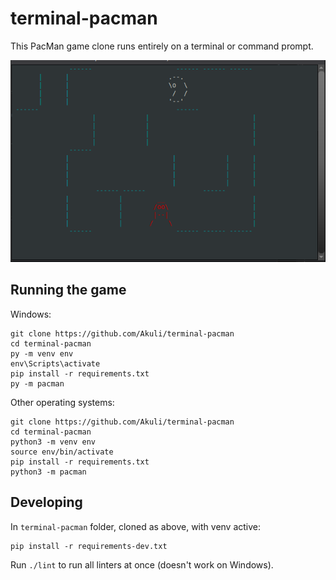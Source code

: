 # terminal-pacman
This PacMan game clone runs entirely on a terminal or command prompt.

![Screenshot](screenshot.png)


## Running the game

Windows:

```
git clone https://github.com/Akuli/terminal-pacman
cd terminal-pacman
py -m venv env
env\Scripts\activate
pip install -r requirements.txt
py -m pacman
```

Other operating systems:

```
git clone https://github.com/Akuli/terminal-pacman
cd terminal-pacman
python3 -m venv env
source env/bin/activate
pip install -r requirements.txt
python3 -m pacman
```

## Developing

In `terminal-pacman` folder, cloned as above, with venv active:

```
pip install -r requirements-dev.txt
```

Run `./lint` to run all linters at once (doesn't work on Windows).
